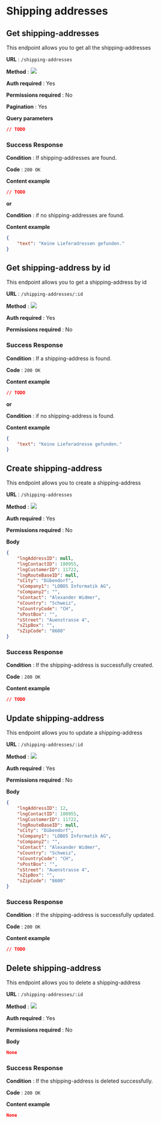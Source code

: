 # Shipping addresses

## Get shipping-addresses

This endpoint allows you to get all the shipping-addresses

**URL** : `/shipping-addresses`

**Method** : <img src="https://img.shields.io/badge/GET%20-%23323330.svg?&style=flat&color=green"/>

**Auth required** : Yes

**Permissions required** : No

**Pagination** : Yes

**Query parameters**

``` json
// TODO
```

### Success Response

**Condition** : If shipping-addresses are found.

**Code** : `200 OK`

**Content example**

```json
// TODO
```

**or**

**Condition** : if no shipping-addresses are found.

**Content example**

```json
{
    "text": "Keine Lieferadressen gefunden."
}
```

## Get shipping-address by id

This endpoint allows you to get a shipping-address by id

**URL** : `/shipping-addresses/:id`

**Method** : <img src="https://img.shields.io/badge/GET%20-%23323330.svg?&style=flat&color=green"/>

**Auth required** : Yes

**Permissions required** : No

### Success Response

**Condition** : If a shipping-address is found.

**Code** : `200 OK`

**Content example**

```json
// TODO
```

**or**

**Condition** : if no shipping-address is found.

**Content example**

```json
{
    "text": "Keine Lieferadresse gefunden."
}
```


## Create shipping-address

This endpoint allows you to create a shipping-address

**URL** : `/shipping-addresses`

**Method** : <img src="https://img.shields.io/badge/POST%20-%23323330.svg?&style=flat&color=blue"/>

**Auth required** : Yes

**Permissions required** : No

**Body**

``` json
{
    "lngAddressID": null,
    "lngContactID": 100955,
    "lngCustomerID": 11722,
    "lngRouteBaseID": null,
    "sCity": "Dübendorf",
    "sCompany1": "LOBOS Informatik AG",
    "sCompany2": "",
    "sContact": "Alexander Widmer",
    "sCountry": "Schweiz",
    "sCountryCode": "CH",
    "sPostBox": "",
    "sStreet": "Auenstrasse 4",
    "sZipBox": "",
    "sZipCode": "8600"
}
```

### Success Response

**Condition** : If the shipping-address is successfully created.

**Code** : `200 OK`

**Content example**

```json
// TODO
```

## Update shipping-address

This endpoint allows you to update a shipping-address

**URL** : `/shipping-addresses/:id`

**Method** : <img src="https://img.shields.io/badge/PUT%20-%23323330.svg?&style=flat&color=yellow"/>

**Auth required** : Yes

**Permissions required** : No

**Body**

``` json
{
    "lngAddressID": 12,
    "lngContactID": 100955,
    "lngCustomerID": 11722,
    "lngRouteBaseID": null,
    "sCity": "Dübendorf",
    "sCompany1": "LOBOS Informatik AG",
    "sCompany2": "",
    "sContact": "Alexander Widmer",
    "sCountry": "Schweiz",
    "sCountryCode": "CH",
    "sPostBox": "",
    "sStreet": "Auenstrasse 4",
    "sZipBox": "",
    "sZipCode": "8600"
}
```

### Success Response

**Condition** : If the shipping-address is successfully updated.

**Code** : `200 OK`

**Content example**

```json
// TODO
```

## Delete shipping-address

This endpoint allows you to delete a shipping-address

**URL** : `/shipping-addresses/:id`

**Method** : <img src="https://img.shields.io/badge/DELETE%20-%23323330.svg?&style=flat&color=red"/>

**Auth required** : Yes

**Permissions required** : No

**Body**

``` json
None
```

### Success Response

**Condition** : If the shipping-address is deleted successfully.

**Code** : `200 OK`

**Content example**

```json
None
```
